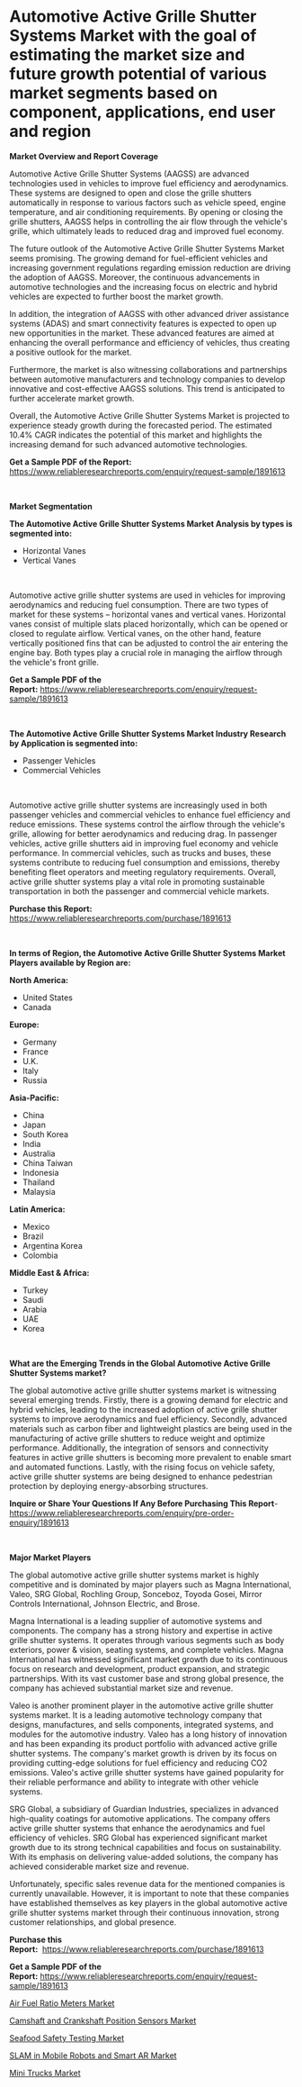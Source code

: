 <p><h1>Automotive Active Grille Shutter Systems Market with the goal of estimating the market size and future growth potential of various market segments based on component, applications, end user and region</h1></p><p><strong>Market Overview and Report Coverage</strong></p>
<p><p>Automotive Active Grille Shutter Systems (AAGSS) are advanced technologies used in vehicles to improve fuel efficiency and aerodynamics. These systems are designed to open and close the grille shutters automatically in response to various factors such as vehicle speed, engine temperature, and air conditioning requirements. By opening or closing the grille shutters, AAGSS helps in controlling the air flow through the vehicle's grille, which ultimately leads to reduced drag and improved fuel economy.</p><p>The future outlook of the Automotive Active Grille Shutter Systems Market seems promising. The growing demand for fuel-efficient vehicles and increasing government regulations regarding emission reduction are driving the adoption of AAGSS. Moreover, the continuous advancements in automotive technologies and the increasing focus on electric and hybrid vehicles are expected to further boost the market growth.</p><p>In addition, the integration of AAGSS with other advanced driver assistance systems (ADAS) and smart connectivity features is expected to open up new opportunities in the market. These advanced features are aimed at enhancing the overall performance and efficiency of vehicles, thus creating a positive outlook for the market.</p><p>Furthermore, the market is also witnessing collaborations and partnerships between automotive manufacturers and technology companies to develop innovative and cost-effective AAGSS solutions. This trend is anticipated to further accelerate market growth.</p><p>Overall, the Automotive Active Grille Shutter Systems Market is projected to experience steady growth during the forecasted period. The estimated 10.4% CAGR indicates the potential of this market and highlights the increasing demand for such advanced automotive technologies.</p></p>
<p><strong>Get a Sample PDF of the Report:</strong> <a href="https://www.reliableresearchreports.com/enquiry/request-sample/1891613">https://www.reliableresearchreports.com/enquiry/request-sample/1891613</a></p>
<p>&nbsp;</p>
<p><strong>Market Segmentation</strong></p>
<p><strong>The Automotive Active Grille Shutter Systems Market Analysis by types is segmented into:</strong></p>
<p><ul><li>Horizontal Vanes</li><li>Vertical Vanes</li></ul></p>
<p>&nbsp;</p>
<p><p>Automotive active grille shutter systems are used in vehicles for improving aerodynamics and reducing fuel consumption. There are two types of market for these systems – horizontal vanes and vertical vanes. Horizontal vanes consist of multiple slats placed horizontally, which can be opened or closed to regulate airflow. Vertical vanes, on the other hand, feature vertically positioned fins that can be adjusted to control the air entering the engine bay. Both types play a crucial role in managing the airflow through the vehicle's front grille.</p></p>
<p><strong>Get a Sample PDF of the Report:</strong>&nbsp;<a href="https://www.reliableresearchreports.com/enquiry/request-sample/1891613">https://www.reliableresearchreports.com/enquiry/request-sample/1891613</a></p>
<p>&nbsp;</p>
<p><strong>The Automotive Active Grille Shutter Systems Market Industry Research by Application is segmented into:</strong></p>
<p><ul><li>Passenger Vehicles</li><li>Commercial Vehicles</li></ul></p>
<p>&nbsp;</p>
<p><p>Automotive active grille shutter systems are increasingly used in both passenger vehicles and commercial vehicles to enhance fuel efficiency and reduce emissions. These systems control the airflow through the vehicle's grille, allowing for better aerodynamics and reducing drag. In passenger vehicles, active grille shutters aid in improving fuel economy and vehicle performance. In commercial vehicles, such as trucks and buses, these systems contribute to reducing fuel consumption and emissions, thereby benefiting fleet operators and meeting regulatory requirements. Overall, active grille shutter systems play a vital role in promoting sustainable transportation in both the passenger and commercial vehicle markets.</p></p>
<p><strong>Purchase this Report:</strong>&nbsp; <a href="https://www.reliableresearchreports.com/purchase/1891613">https://www.reliableresearchreports.com/purchase/1891613</a></p>
<p>&nbsp;</p>
<p><strong>In terms of Region, the Automotive Active Grille Shutter Systems Market Players available by Region are:</strong></p>
<p>
    <p> <strong> North America: </strong>
        <ul>
            <li>United States</li>
            <li>Canada</li>
        </ul>
        </p> 
    <p> <strong> Europe: </strong>
        <ul>
            <li>Germany</li>
            <li>France</li>
            <li>U.K.</li>
            <li>Italy</li>
            <li>Russia</li>
        </ul>
        </p> 
    <p> <strong> Asia-Pacific: </strong>
        <ul>
            <li>China</li>
            <li>Japan</li>
            <li>South Korea</li>
            <li>India</li>
            <li>Australia</li>
            <li>China Taiwan</li>
            <li>Indonesia</li>
            <li>Thailand</li>
            <li>Malaysia</li>
        </ul>
        </p> 
    <p> <strong> Latin America: </strong>
        <ul>
            <li>Mexico</li>
            <li>Brazil</li>
            <li>Argentina Korea</li>
            <li>Colombia</li>
        </ul>
        </p> 
    <p> <strong> Middle East & Africa: </strong>
        <ul>
            <li>Turkey</li>
            <li>Saudi</li>
            <li>Arabia</li>
            <li>UAE</li>
            <li>Korea</li>
        </ul>
    </p>
    </p>
<p>&nbsp;</p>
<p><strong>What are the Emerging Trends in the Global Automotive Active Grille Shutter Systems market?</strong></p>
<p><p>The global automotive active grille shutter systems market is witnessing several emerging trends. Firstly, there is a growing demand for electric and hybrid vehicles, leading to the increased adoption of active grille shutter systems to improve aerodynamics and fuel efficiency. Secondly, advanced materials such as carbon fiber and lightweight plastics are being used in the manufacturing of active grille shutters to reduce weight and optimize performance. Additionally, the integration of sensors and connectivity features in active grille shutters is becoming more prevalent to enable smart and automated functions. Lastly, with the rising focus on vehicle safety, active grille shutter systems are being designed to enhance pedestrian protection by deploying energy-absorbing structures.</p></p>
<p><strong>Inquire or Share Your Questions If Any Before Purchasing This Report</strong>- <a href="https://www.reliableresearchreports.com/enquiry/pre-order-enquiry/1891613">https://www.reliableresearchreports.com/enquiry/pre-order-enquiry/1891613</a></p>
<p>&nbsp;</p>
<p><strong>Major Market Players</strong></p>
<p><p>The global automotive active grille shutter systems market is highly competitive and is dominated by major players such as Magna International, Valeo, SRG Global, Rochling Group, Sonceboz, Toyoda Gosei, Mirror Controls International, Johnson Electric, and Brose.</p><p>Magna International is a leading supplier of automotive systems and components. The company has a strong history and expertise in active grille shutter systems. It operates through various segments such as body exteriors, power & vision, seating systems, and complete vehicles. Magna International has witnessed significant market growth due to its continuous focus on research and development, product expansion, and strategic partnerships. With its vast customer base and strong global presence, the company has achieved substantial market size and revenue.</p><p>Valeo is another prominent player in the automotive active grille shutter systems market. It is a leading automotive technology company that designs, manufactures, and sells components, integrated systems, and modules for the automotive industry. Valeo has a long history of innovation and has been expanding its product portfolio with advanced active grille shutter systems. The company's market growth is driven by its focus on providing cutting-edge solutions for fuel efficiency and reducing CO2 emissions. Valeo's active grille shutter systems have gained popularity for their reliable performance and ability to integrate with other vehicle systems.</p><p>SRG Global, a subsidiary of Guardian Industries, specializes in advanced high-quality coatings for automotive applications. The company offers active grille shutter systems that enhance the aerodynamics and fuel efficiency of vehicles. SRG Global has experienced significant market growth due to its strong technical capabilities and focus on sustainability. With its emphasis on delivering value-added solutions, the company has achieved considerable market size and revenue.</p><p>Unfortunately, specific sales revenue data for the mentioned companies is currently unavailable. However, it is important to note that these companies have established themselves as key players in the global automotive active grille shutter systems market through their continuous innovation, strong customer relationships, and global presence.</p></p>
<p><strong>Purchase this Report:</strong>&nbsp;&nbsp;<a href="https://www.reliableresearchreports.com/purchase/1891613">https://www.reliableresearchreports.com/purchase/1891613</a></p>
<p></p>
<p><strong>Get a Sample PDF of the Report:</strong>&nbsp;<a href="https://www.reliableresearchreports.com/enquiry/request-sample/1891613">https://www.reliableresearchreports.com/enquiry/request-sample/1891613</a></p>
<p><p><a href="https://medium.com/@alicehanson1974/air-fuel-ratio-meters-market-research-report-its-history-and-forecast-2023-to-2030-13ba1725660a">Air Fuel Ratio Meters Market</a></p><p><a href="https://medium.com/@annaalexander40/camshaft-and-crankshaft-position-sensors-market-competitive-analysis-market-trends-and-forecast-2788f356e1ea">Camshaft and Crankshaft Position Sensors Market</a></p><p><a href="https://github.com/prosalinda88/Market-Research-Report-List-1/blob/main/seafood-safety-testing-market.md">Seafood Safety Testing Market</a></p><p><a href="https://github.com/jonneygiverf/Market-Research-Report-List-1/blob/main/slam-in-mobile-robots-and-smart-ar-market.md">SLAM in Mobile Robots and Smart AR Market</a></p><p><a href="https://medium.com/@leonorhaley2009/mini-trucks-market-research-report-its-history-and-forecast-2023-to-2030-8efb531e882d">Mini Trucks Market</a></p></p>